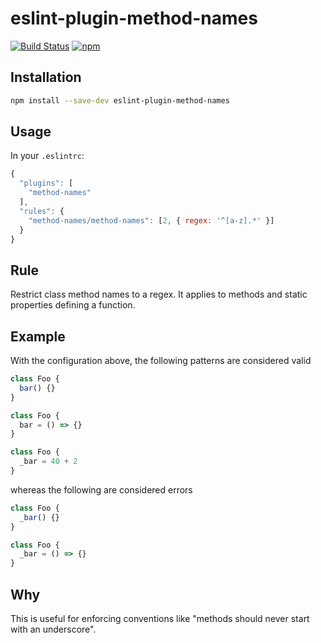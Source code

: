 # eslint-plugin-method-names

[![Build Status](https://travis-ci.org/buildo/eslint-plugin-method-names.svg?branch=master)](https://travis-ci.org/buildo/eslint-plugin-no-loops)
[![npm](https://img.shields.io/npm/v/eslint-plugin-method-names.svg)](https://www.npmjs.com/package/eslint-plugin-no-loops)

## Installation
```sh
npm install --save-dev eslint-plugin-method-names
```

## Usage
In your `.eslintrc`:

```javascript
{
  "plugins": [
    "method-names"
  ],
  "rules": {
    "method-names/method-names": [2, { regex: '^[a-z].*' }]
  }
}
```

## Rule
Restrict class method names to a regex. It applies to methods and static properties defining a function.

## Example
With the configuration above, the following patterns are considered valid

```js
class Foo {
  bar() {}
}

class Foo {
  bar = () => {}
}

class Foo {
  _bar = 40 + 2
}
```

whereas the following are considered errors

```js
class Foo {
  _bar() {}
}

class Foo {
  _bar = () => {}
}
```

## Why
This is useful for enforcing conventions like "methods should never start with an underscore".
